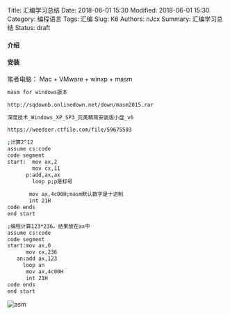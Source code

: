 Title: 汇编学习总结
Date: 2018-06-01 15:30
Modified: 2018-06-01 15:30
Category: 编程语言
Tags: 汇编
Slug: K6
Authors: nJcx
Summary: 汇编学习总结
Status: draft

#### 介绍

#### 安装
笔者电脑： Mac + VMware + winxp + masm

```bash
masm for windows版本

http://sqdownb.onlinedown.net/down/masm2015.rar

深度技术_Windows_XP_SP3_完美精简安装版小盘_v6

https://weedser.ctfile.com/file/59675503

```

```bash
;计算2^12
assume cs:code
code segment
start:  mov ax,2
        mov cx,11
      p:add,ax,ax       
        loop p;p是标号
              
       mov ax,4c00H;masm默认数字是十进制
       int 21H
code ends
end start

;编程计算123*236，结果放在ax中
assume cs:code
code segment
start:mov ax,0
      mov cx,236
   an:add ax,123
     loop an
      mov ax,4c00H
      int 21H
code ends
end start
```

![asm](../images/asm.jpeg)
